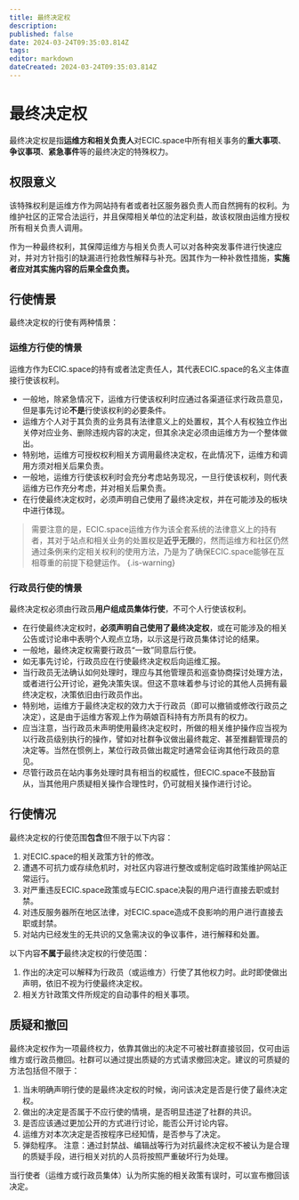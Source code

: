 ```yaml
---
title: 最终决定权
description: 
published: false
date: 2024-03-24T09:35:03.814Z
tags: 
editor: markdown
dateCreated: 2024-03-24T09:35:03.814Z
---
```


# 最终决定权
最终决定权是指**运维方和相关负责人**对ECIC.space中所有相关事务的**重大事项**、**争议事项**、**紧急事件**等的最终决定的特殊权力。

## 权限意义
该特殊权利是运维方作为网站持有者或者社区服务器负责人而自然拥有的权利。为维护社区的正常合法运行，并且保障相关单位的法定利益，故该权限由运维方授权所有相关负责人调用。

作为一种最终权利，其保障运维方与相关负责人可以对各种突发事件进行快速应对，并对方针指引的缺漏进行抢救性解释与补充。因其作为一种补救性措施，**实施者应对其实施内容的后果全盘负责。**

## 行使情景
最终决定权的行使有两种情景：

### 运维方行使的情景
运维方作为ECIC.space的持有或者法定责任人，其代表ECIC.space的名义主体直接行使该权利。
- 一般地，除紧急情况下，运维方行使该权利时应通过各渠道征求行政员意见，但是事先讨论**不是**行使该权利的必要条件。
- 运维方个人对于其负责的业务具有法律意义上的处置权，其个人有权独立作出关停对应业务、删除违规内容的决定，但其余决定必须由运维方为一个整体做出。
- 特别地，运维方可授权权利相关方调用最终决定权，在此情况下，运维方和调用方须对相关后果负责。
- 一般地，运维方行使该权利时会充分考虑站务现况，一旦行使该权利，则代表运维方已作充分考虑，并对相关后果负责。
- 在行使最终决定权时，必须声明自己使用了最终决定权，并在可能涉及的板块中进行体现。
> 需要注意的是，ECIC.space运维方作为该全套系统的法律意义上的持有者，其对于站点和相关业务的处置权是**近乎无限**的，然而运维方和社区仍然通过条例来约定相关权利的使用方法，乃是为了确保ECIC.space能够在互相尊重的前提下稳健运作。
{.is-warning}

### 行政员行使的情景
最终决定权必须由行政员**用户组成员集体行使**，不可个人行使该权利。
- 在行使最终决定权时，**必须声明自己使用了最终决定权**，或在可能涉及的相关公告或讨论串中表明个人观点立场，以示这是行政员集体讨论的结果。
- 一般地，最终决定权需要行政员“一致”同意后行使。
- 如无事先讨论，行政员应在行使最终决定权后向运维汇报。
- 当行政员无法确认如何处理时，理应与其他管理员和巡查协商探讨处理方法，或者进行公开讨论，避免决策失误。但这不意味着参与讨论的其他人员拥有最终决定权，决策依旧由行政员作出。
- 特别地，运维方于最终决定权的效力大于行政员（即可以撤销或修改行政员之决定），这是由于运维方客观上作为萌娘百科持有方所具有的权力。
- 应当注意，当行政员未声明使用最终决定权时，所做的相关维护操作应当视为以行政员级别执行的操作，譬如对社群争议做出最终裁定、甚至推翻管理员的决定等。当然在惯例上，某位行政员做出裁定时通常会征询其他行政员的意见。
- 尽管行政员在站内事务处理时具有相当的权威性，但ECIC.space不鼓励盲从，当其他用户质疑相关操作合理性时，仍可就相关操作进行讨论。

## 行使情况
最终决定权的行使范围**包含**但不限于以下内容：
1. 对ECIC.space的相关政策方针的修改。
2. 遭遇不可抗力或存续危机时，对社区内容进行整改或制定临时政策维护网站正常运行。
3. 对严重违反ECIC.space政策或与ECIC.space决裂的用户进行直接去职或封禁。
4. 对违反服务器所在地区法律，对ECIC.space造成不良影响的用户进行直接去职或封禁。
5. 对站内已经发生的无共识的又急需决议的争议事件，进行解释和处置。

以下内容**不属于**最终决定权的行使范围：
1. 作出的决定可以解释为行政员（或运维方）行使了其他权力时。此时即使做出声明，依旧不视为行使最终决定权。
2. 相关方针政策文件所规定的自动事件的相关事项。

## 质疑和撤回
最终决定权作为一项最终权力，依靠其做出的决定不可被社群直接驳回，仅可由运维方或行政员撤回。社群可以通过提出质疑的方式请求撤回决定。建议的可质疑的方法包括但不限于：

1. 当未明确声明行使的是最终决定权的时候，询问该决定是否是行使了最终决定权。
2. 做出的决定是否属于不应行使的情境，是否明显违逆了社群的共识。
3. 是否应该通过更加公开的方式进行讨论，能否公开讨论内容。
4. 运维方对本次决定是否按程序已经知情，是否参与了决定。
5. 弹劾程序。
注意：通过封禁战、编辑战等行为对抗最终决定权不被认为是合理的质疑手段，进行相关对抗的人员将按照严重破坏行为处理。

当行使者（运维方或行政员集体）认为所实施的相关政策有误时，可以宣布撤回该决定。